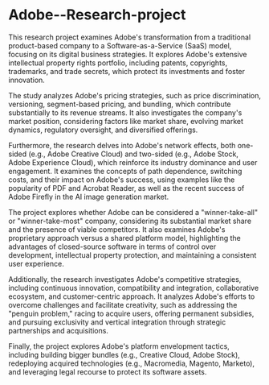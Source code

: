 # Adobe--Research-project

This research project examines Adobe's transformation from a traditional product-based company to a Software-as-a-Service (SaaS) model, focusing on its digital business strategies. It explores Adobe's extensive intellectual property rights portfolio, including patents, copyrights, trademarks, and trade secrets, which protect its investments and foster innovation.

The study analyzes Adobe's pricing strategies, such as price discrimination, versioning, segment-based pricing, and bundling, which contribute substantially to its revenue streams. It also investigates the company's market position, considering factors like market share, evolving market dynamics, regulatory oversight, and diversified offerings.

Furthermore, the research delves into Adobe's network effects, both one-sided (e.g., Adobe Creative Cloud) and two-sided (e.g., Adobe Stock, Adobe Experience Cloud), which reinforce its industry dominance and user engagement. It examines the concepts of path dependence, switching costs, and their impact on Adobe's success, using examples like the popularity of PDF and Acrobat Reader, as well as the recent success of Adobe Firefly in the AI image generation market.

The project explores whether Adobe can be considered a "winner-take-all" or "winner-take-most" company, considering its substantial market share and the presence of viable competitors. It also examines Adobe's proprietary approach versus a shared platform model, highlighting the advantages of closed-source software in terms of control over development, intellectual property protection, and maintaining a consistent user experience.

Additionally, the research investigates Adobe's competitive strategies, including continuous innovation, compatibility and integration, collaborative ecosystem, and customer-centric approach. It analyzes Adobe's efforts to overcome challenges and facilitate creativity, such as addressing the "penguin problem," racing to acquire users, offering permanent subsidies, and pursuing exclusivity and vertical integration through strategic partnerships and acquisitions.

Finally, the project explores Adobe's platform envelopment tactics, including building bigger bundles (e.g., Creative Cloud, Adobe Stock), redeploying acquired technologies (e.g., Macromedia, Magento, Marketo), and leveraging legal recourse to protect its software assets.
